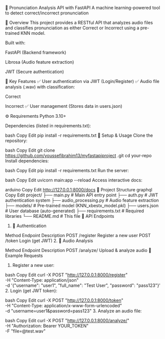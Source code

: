 🎤 Pronunciation Analysis API with FastAPI
A machine learning-powered tool to detect correct/incorrect pronunciation

📌 Overview
This project provides a RESTful API that analyzes audio files and classifies pronunciation as either Correct or Incorrect using a pre-trained KNN model.

Built with:

FastAPI (Backend framework)

Librosa (Audio feature extraction)

JWT (Secure authentication)

🚀 Key Features
✅ User authentication via JWT (Login/Register)
✅ Audio file analysis (.wav) with classification:

Correct

Incorrect
✅ User management (Stores data in users.json)

⚙️ Requirements
Python 3.10+

Dependencies (listed in requirements.txt):

bash
Copy
Edit
pip install -r requirements.txt
🔧 Setup & Usage
Clone the repository:

bash
Copy
Edit
git clone https://github.com/youssefibrahim13/myfastapiproject .git
cd your-repo
Install dependencies:

bash
Copy
Edit
pip install -r requirements.txt
Run the server:

bash
Copy
Edit
uvicorn main:app --reload
Access interactive docs:

arduino
Copy
Edit
http://127.0.0.1:8000/docs
📂 Project Structure
graphql
Copy
Edit
project/
├── main.py              # Main API entry point
├── auth.py              # JWT authentication system
├── audio_processing.py  # Audio feature extraction
├── models/              # Pre-trained model (KNN_xbestx_model.pkl)
├── users.json           # User database (auto-generated)
├── requirements.txt     # Required libraries
└── README.md            # This file
🔐 API Endpoints
1. 🔑 Authentication

Method	Endpoint	Description
POST	/register	Register a new user
POST	/token	Login (get JWT)
2. 🎤 Audio Analysis

Method	Endpoint	Description
POST	/analyze/	Upload & analyze audio
📄 Example Requests
1. Register a new user:

bash
Copy
Edit
curl -X POST "http://127.0.0.1:8000/register" \
-H "Content-Type: application/json" \
-d '{"username": "user1", "full_name": "Test User", "password": "pass123"}'
2. Login (get JWT token):

bash
Copy
Edit
curl -X POST "http://127.0.0.1:8000/token" \
-H "Content-Type: application/x-www-form-urlencoded" \
-d "username=user1&password=pass123"
3. Analyze an audio file:

bash
Copy
Edit
curl -X POST "http://127.0.0.1:8000/analyze/" \
-H "Authorization: Bearer YOUR_TOKEN" \
-F "file=@test.wav"
